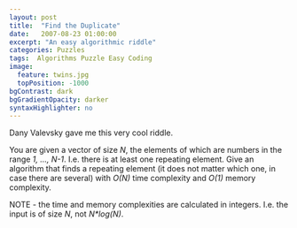 ```yaml
---
layout: post
title:  "Find the Duplicate"
date:   2007-08-23 01:00:00
excerpt: "An easy algorithmic riddle"
categories: Puzzles
tags:  Algorithms Puzzle Easy Coding
image:
  feature: twins.jpg
  topPosition: -1000
bgContrast: dark
bgGradientOpacity: darker
syntaxHighlighter: no
---
```

Dany Valevsky gave me this very cool riddle.

You are given a vector of size *N*, the elements of which are numbers in the range *1, ..., N-1*. I.e. there is at least one repeating element. Give an algorithm that finds a repeating element (it does not matter which one, in case there are several) with *O(N)* time complexity and *O(1)* memory complexity.

NOTE - the time and memory complexities are calculated in integers. I.e. the input is of size *N*, not *N\*log(N)*.

<!-- ## Spoiler Alert - Solution Ahead!

Look at the array A as defining a function $$f:\{1, ..., N\} \rightarrow \{1, ..., N\}$$. To find a duplicate is the same as finding an element such that two numbers  Since N doesn't appear in the array, there isn't any number  &#961; -->